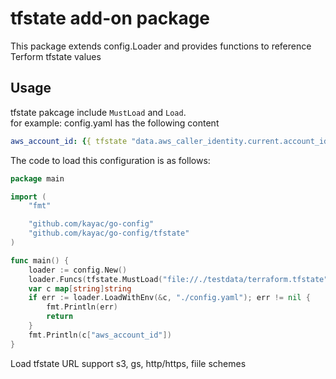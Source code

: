 # tfstate add-on package

This package extends config.Loader and provides functions to reference Terform tfstate values

## Usage

tfstate pakcage include `MustLoad` and `Load`.  
for example:
config.yaml has the following content
```yaml
aws_account_id: {{ tfstate "data.aws_caller_identity.current.account_id" }}
```

The code to load this configuration is as follows:
```go
package main

import (
    "fmt"

	"github.com/kayac/go-config"
	"github.com/kayac/go-config/tfstate"
)

func main() {
	loader := config.New()
	loader.Funcs(tfstate.MustLoad("file://./testdata/terraform.tfstate"))
	var c map[string]string
	if err := loader.LoadWithEnv(&c, "./config.yaml"); err != nil {
		fmt.Println(err)
		return
	}
	fmt.Println(c["aws_account_id"])
}
```

Load tfstate URL support s3, gs, http/https, fiile schemes
